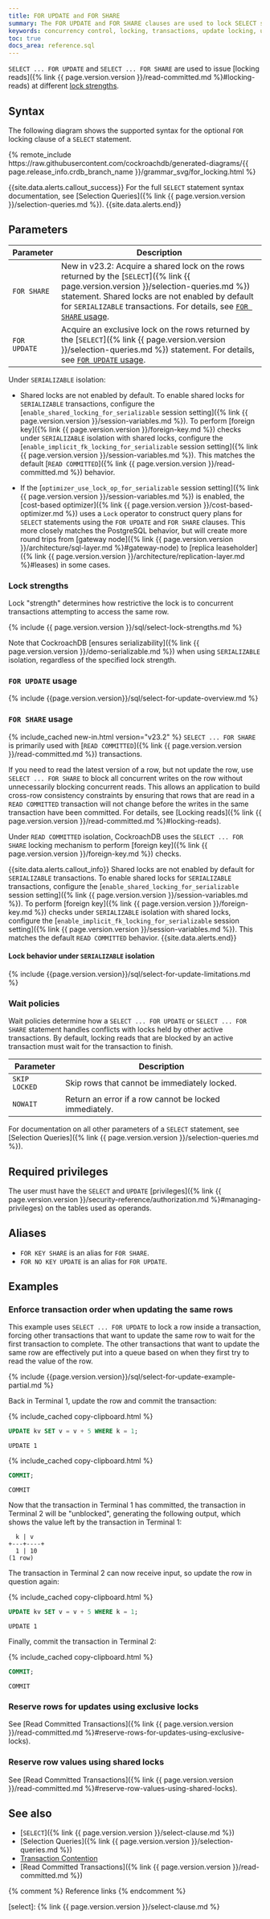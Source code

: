 ```yaml
---
title: FOR UPDATE and FOR SHARE
summary: The FOR UPDATE and FOR SHARE clauses are used to lock SELECT statements.
keywords: concurrency control, locking, transactions, update locking, update, contention
toc: true
docs_area: reference.sql
---
```


`SELECT ... FOR UPDATE` and `SELECT ... FOR SHARE` are used to issue [locking reads]({% link {{ page.version.version }}/read-committed.md %}#locking-reads) at different [lock strengths](#lock-strengths).

## Syntax

The following diagram shows the supported syntax for the optional `FOR` locking clause of a `SELECT` statement.

<div>
{% remote_include https://raw.githubusercontent.com/cockroachdb/generated-diagrams/{{ page.release_info.crdb_branch_name }}/grammar_svg/for_locking.html %}
</div>

{{site.data.alerts.callout_success}}
For the full `SELECT` statement syntax documentation, see [Selection Queries]({% link {{ page.version.version }}/selection-queries.md %}).
{{site.data.alerts.end}}

## Parameters

|            Parameter             |                                                                                                                                                      Description                                                                                                                                                      |
|----------------------------------|-----------------------------------------------------------------------------------------------------------------------------------------------------------------------------------------------------------------------------------------------------------------------------------------------------------------------|
| `FOR SHARE`      | <span class="version-tag">New in v23.2:</span> Acquire a shared lock on the rows returned by the [`SELECT`]({% link {{ page.version.version }}/selection-queries.md %}) statement. Shared locks are not enabled by default for `SERIALIZABLE` transactions. For details, see [`FOR SHARE` usage](#for-share-usage).
| `FOR UPDATE` | Acquire an exclusive lock on the rows returned by the [`SELECT`]({% link {{ page.version.version }}/selection-queries.md %}) statement. For details, see [`FOR UPDATE` usage](#for-update-usage).  

Under `SERIALIZABLE` isolation:

- Shared locks are not enabled by default. To enable shared locks for `SERIALIZABLE` transactions, configure the [`enable_shared_locking_for_serializable` session setting]({% link {{ page.version.version }}/session-variables.md %}). To perform [foreign key]({% link {{ page.version.version }}/foreign-key.md %}) checks under `SERIALIZABLE` isolation with shared locks, configure the [`enable_implicit_fk_locking_for_serializable` session setting]({% link {{ page.version.version }}/session-variables.md %}). This matches the default [`READ COMMITTED`]({% link {{ page.version.version }}/read-committed.md %}) behavior.

- If the [`optimizer_use_lock_op_for_serializable` session setting]({% link {{ page.version.version }}/session-variables.md %}) is enabled, the [cost-based optimizer]({% link {{ page.version.version }}/cost-based-optimizer.md %}) uses a `Lock` operator to construct query plans for `SELECT` statements using the `FOR UPDATE` and `FOR SHARE` clauses. This more closely matches the PostgreSQL behavior, but will create more round trips from [gateway node]({% link {{ page.version.version }}/architecture/sql-layer.md %}#gateway-node) to [replica leaseholder]({% link {{ page.version.version }}/architecture/replication-layer.md %}#leases) in some cases.

### Lock strengths

Lock "strength" determines how restrictive the lock is to concurrent transactions attempting to access the same row.

{% include {{ page.version.version }}/sql/select-lock-strengths.md %}

Note that CockroachDB [ensures serializability]({% link {{ page.version.version }}/demo-serializable.md %}) when using `SERIALIZABLE` isolation, regardless of the specified lock strength.                    

### `FOR UPDATE` usage

{% include {{page.version.version}}/sql/select-for-update-overview.md %}

### `FOR SHARE` usage

{% include_cached new-in.html version="v23.2" %} `SELECT ... FOR SHARE` is primarily used with [`READ COMMITTED`]({% link {{ page.version.version }}/read-committed.md %}) transactions.

If you need to read the latest version of a row, but not update the row, use `SELECT ... FOR SHARE` to block all concurrent writes on the row without unnecessarily blocking concurrent reads. This allows an application to build cross-row consistency constraints by ensuring that rows that are read in a `READ COMMITTED` transaction will not change before the writes in the same transaction have been committed. For details, see [Locking reads]({% link {{ page.version.version }}/read-committed.md %}#locking-reads).

Under `READ COMMITTED` isolation, CockroachDB uses the `SELECT ... FOR SHARE` locking mechanism to perform [foreign key]({% link {{ page.version.version }}/foreign-key.md %}) checks.

{{site.data.alerts.callout_info}}
Shared locks are not enabled by default for `SERIALIZABLE` transactions. To enable shared locks for `SERIALIZABLE` transactions, configure the [`enable_shared_locking_for_serializable` session setting]({% link {{ page.version.version }}/session-variables.md %}). To perform [foreign key]({% link {{ page.version.version }}/foreign-key.md %}) checks under `SERIALIZABLE` isolation with shared locks, configure the [`enable_implicit_fk_locking_for_serializable` session setting]({% link {{ page.version.version }}/session-variables.md %}). This matches the default `READ COMMITTED` behavior.
{{site.data.alerts.end}}

#### Lock behavior under `SERIALIZABLE` isolation

{% include {{page.version.version}}/sql/select-for-update-limitations.md %}

### Wait policies

Wait policies determine how a `SELECT ... FOR UPDATE` or `SELECT ... FOR SHARE` statement handles conflicts with locks held by other active transactions. By default, locking reads that are blocked by an active transaction must wait for the transaction to finish.

Parameter | Description
----------|------------
`SKIP LOCKED` | Skip rows that cannot be immediately locked.
`NOWAIT` | Return an error if a row cannot be locked immediately.

For documentation on all other parameters of a `SELECT` statement, see [Selection Queries]({% link {{ page.version.version }}/selection-queries.md %}).

## Required privileges

The user must have the `SELECT` and `UPDATE` [privileges]({% link {{ page.version.version }}/security-reference/authorization.md %}#managing-privileges) on the tables used as operands.

## Aliases

- `FOR KEY SHARE` is an alias for `FOR SHARE`.
- `FOR NO KEY UPDATE` is an alias for `FOR UPDATE`.

## Examples

### Enforce transaction order when updating the same rows

This example uses `SELECT ... FOR UPDATE` to lock a row inside a transaction, forcing other transactions that want to update the same row to wait for the first transaction to complete. The other transactions that want to update the same row are effectively put into a queue based on when they first try to read the value of the row.

{% include {{page.version.version}}/sql/select-for-update-example-partial.md %}

Back in Terminal 1, update the row and commit the transaction:

{% include_cached copy-clipboard.html %}
~~~ sql
UPDATE kv SET v = v + 5 WHERE k = 1;
~~~

~~~
UPDATE 1
~~~

{% include_cached copy-clipboard.html %}
~~~ sql
COMMIT;
~~~

~~~
COMMIT
~~~

Now that the transaction in Terminal 1 has committed, the transaction in Terminal 2 will be "unblocked", generating the following output, which shows the value left by the transaction in Terminal 1:

~~~
  k | v
+---+----+
  1 | 10
(1 row)
~~~

The transaction in Terminal 2 can now receive input, so update the row in question again:

{% include_cached copy-clipboard.html %}
~~~ sql
UPDATE kv SET v = v + 5 WHERE k = 1;
~~~

~~~
UPDATE 1
~~~

Finally, commit the transaction in Terminal 2:

{% include_cached copy-clipboard.html %}
~~~ sql
COMMIT;
~~~

~~~
COMMIT
~~~

### Reserve rows for updates using exclusive locks

See [Read Committed Transactions]({% link {{ page.version.version }}/read-committed.md %}#reserve-rows-for-updates-using-exclusive-locks).

### Reserve row values using shared locks

See [Read Committed Transactions]({% link {{ page.version.version }}/read-committed.md %}#reserve-row-values-using-shared-locks).

## See also

- [`SELECT`]({% link {{ page.version.version }}/select-clause.md %})
- [Selection Queries]({% link {{ page.version.version }}/selection-queries.md %})
- [Transaction Contention][transaction_contention]
- [Read Committed Transactions]({% link {{ page.version.version }}/read-committed.md %})

{% comment %} Reference links {% endcomment %}

[transaction_contention]: performance-best-practices-overview.html#transaction-contention
[retries]: transaction-retry-error-reference.html#client-side-retry-handling
[select]: {% link {{ page.version.version }}/select-clause.md %}
